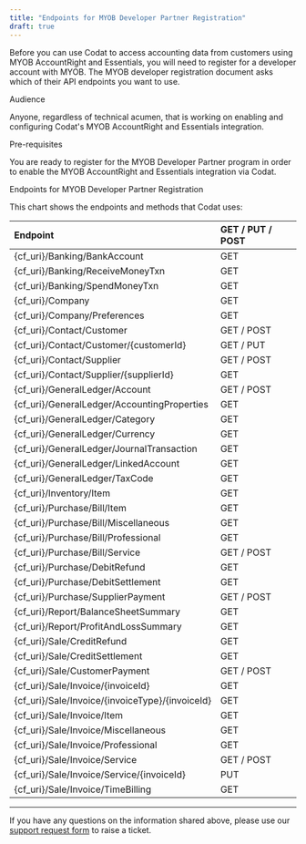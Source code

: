 ```yaml
---
title: "Endpoints for MYOB Developer Partner Registration"
draft: true
---
```


Before you can use Codat to access accounting data from customers using MYOB AccountRight and Essentials, you will need to register for a developer account with MYOB. The MYOB developer registration document asks which of their API endpoints you want to use.

Audience

Anyone, regardless of technical acumen, that is working on enabling and configuring Codat's MYOB AccountRight and Essentials integration.

Pre-requisites

You are ready to register for the MYOB Developer Partner program in order to enable the MYOB AccountRight and Essentials integration via Codat.

Endpoints for MYOB Developer Partner Registration

This chart shows the endpoints and methods that Codat uses:

| Endpoint                                        | GET / PUT / POST |
| :---------------------------------------------- | :--------------- |
| {cf_uri}/Banking/BankAccount                    | GET              |
| {cf_uri}/Banking/ReceiveMoneyTxn                | GET              |
| {cf_uri}/Banking/SpendMoneyTxn                  | GET              |
| {cf_uri}/Company                                | GET              |
| {cf_uri}/Company/Preferences                    | GET              |
| {cf_uri}/Contact/Customer                       | GET / POST       |
| {cf_uri}/Contact/Customer/{customerId}          | GET / PUT        |
| {cf_uri}/Contact/Supplier                       | GET / POST       |
| {cf_uri}/Contact/Supplier/{supplierId}          | GET              |
| {cf_uri}/GeneralLedger/Account                  | GET / POST       |
| {cf_uri}/GeneralLedger/AccountingProperties     | GET              |
| {cf_uri}/GeneralLedger/Category                 | GET              |
| {cf_uri}/GeneralLedger/Currency                 | GET              |
| {cf_uri}/GeneralLedger/JournalTransaction       | GET              |
| {cf_uri}/GeneralLedger/LinkedAccount            | GET              |
| {cf_uri}/GeneralLedger/TaxCode                  | GET              |
| {cf_uri}/Inventory/Item                         | GET              |
| {cf_uri}/Purchase/Bill/Item                     | GET              |
| {cf_uri}/Purchase/Bill/Miscellaneous            | GET              |
| {cf_uri}/Purchase/Bill/Professional             | GET              |
| {cf_uri}/Purchase/Bill/Service                  | GET / POST       |
| {cf_uri}/Purchase/DebitRefund                   | GET              |
| {cf_uri}/Purchase/DebitSettlement               | GET              |
| {cf_uri}/Purchase/SupplierPayment               | GET / POST       |
| {cf_uri}/Report/BalanceSheetSummary             | GET              |
| {cf_uri}/Report/ProfitAndLossSummary            | GET              |
| {cf_uri}/Sale/CreditRefund                      | GET              |
| {cf_uri}/Sale/CreditSettlement                  | GET              |
| {cf_uri}/Sale/CustomerPayment                   | GET / POST       |
| {cf_uri}/Sale/Invoice/{invoiceId}               | GET              |
| {cf_uri}/Sale/Invoice/{invoiceType}/{invoiceId} | GET              |
| {cf_uri}/Sale/Invoice/Item                      | GET              |
| {cf_uri}/Sale/Invoice/Miscellaneous             | GET              |
| {cf_uri}/Sale/Invoice/Professional              | GET              |
| {cf_uri}/Sale/Invoice/Service                   | GET / POST       |
| {cf_uri}/Sale/Invoice/Service/{invoiceId}       | PUT              |
| {cf_uri}/Sale/Invoice/TimeBilling               | GET              |

---

If you have any questions on the information shared above, please use our [support request form](https://codat.zendesk.com/hc/en-gb/requests/new) to raise a ticket.
